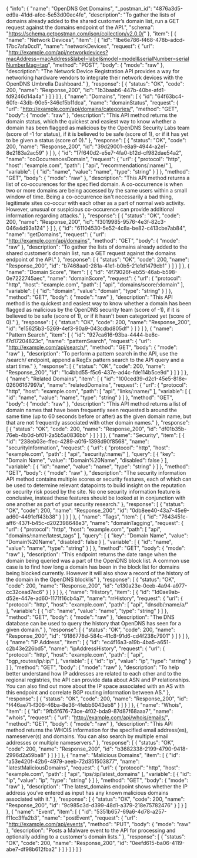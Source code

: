 {
  "info": {
    "name": "OpenDNS Get Domains",
    "_postman_id": "4876a3d5-ed9a-41dd-afcc-5e53d00ec4fe",
    "description": "To gather the lists of domains already added to the shared customer’s domain list, run a GET request against the domains endpoint of the API.",
    "schema": "https://schema.getpostman.com/json/collection/v2.0.0/"
  },
  "item": [
    {
      "name": "Network Devices",
      "item": [
        {
          "id": "1be6e786-f468-478b-adcd-17bc7afa0cd1",
          "name": "networkDevices",
          "request": {
            "url": "http://example.com/api/networkdevices?macAddress=macAddress&label=label&model=model&serialNumber=serialNumber&tag=tag",
            "method": "POST",
            "body": {
              "mode": "raw"
            },
            "description": "The Network Device Registration API provides a way for networking hardware vendors to integrate their network devices with the OpenDNS Umbrella Dashboard."
          },
          "response": [
            {
              "status": "OK",
              "code": 200,
              "name": "Response_200",
              "id": "1b3baab6-447b-40be-afd1-fd9246d14a4a"
            }
          ]
        }
      ]
    },
    {
      "name": "Domains",
      "item": [
        {
          "id": "64f63bc4-60fe-43db-90e5-346cf5b11dca",
          "name": "domainStatus",
          "request": {
            "url": "http://example.com/api/domains/categories/",
            "method": "GET",
            "body": {
              "mode": "raw"
            },
            "description": "This API method returns the domain status, which the quickest and easiest way to know whether a domain has been flagged as malicious by the OpenDNS Security Labs team (score of -1 for status), if it is believed to be safe (score of 1), or if it has yet to be given a status (score of 0)."
          },
          "response": [
            {
              "status": "OK",
              "code": 200,
              "name": "Response_200",
              "id": "39d29001-e8a9-4944-a2e1-8e2183a2ac59"
            }
          ]
        },
        {
          "id": "17f640d2-e5e7-4fa0-b12d-cf982dae54a2",
          "name": "coOccurrencesDomain",
          "request": {
            "url": {
              "protocol": "http",
              "host": "example.com",
              "path": [
                "api",
                "recommendations/:name/"
              ],
              "variable": [
                {
                  "id": "name",
                  "value": "name",
                  "type": "string"
                }
              ]
            },
            "method": "GET",
            "body": {
              "mode": "raw"
            },
            "description": "This API method returns a list of co-occurences for the specified domain. A co-occurrence is when two or more domains are being accessed by the same users within a small window of time. Being a co-occurrence isn't necessarily a bad thing, legitimate sites co-occur with each other as a part of normal web activity. However, unusual or suspicious co-occurence can provide additional information regarding attacks."
          },
          "response": [
            {
              "status": "OK",
              "code": 200,
              "name": "Response_200",
              "id": "f3019985-9576-4e3f-82c3-046a4d93a124"
            }
          ]
        },
        {
          "id": "61104530-5e52-4c8a-be82-c413cbe7ab84",
          "name": "getDomains",
          "request": {
            "url": "http://example.com/api/domains",
            "method": "GET",
            "body": {
              "mode": "raw"
            },
            "description": "To gather the lists of domains already added to the shared customer’s domain list, run a GET request against the domains endpoint of the API."
          },
          "response": [
            {
              "status": "OK",
              "code": 200,
              "name": "Response_200",
              "id": "b7468aa0-281a-41e1-b0b5-21e1d1479cb1"
            }
          ]
        }
      ]
    },
    {
      "name": "Domain Score",
      "item": [
        {
          "id": "4f79026f-eb55-46ab-b598-0e7222745aec",
          "name": "domainScore",
          "request": {
            "url": {
              "protocol": "http",
              "host": "example.com",
              "path": [
                "api",
                "domains/score/:domain"
              ],
              "variable": [
                {
                  "id": "domain",
                  "value": "domain",
                  "type": "string"
                }
              ]
            },
            "method": "GET",
            "body": {
              "mode": "raw"
            },
            "description": "This API method is the quickest and easiest way to know whether a domain has been flagged as malicious by the OpenDNS security team (score of -1), if it is believed to be safe (score of 1), or if it hasn't been categorized yet (score of 0)."
          },
          "response": [
            {
              "status": "OK",
              "code": 200,
              "name": "Response_200",
              "id": "e15625b3-5269-4ef3-90a9-043cdbd805df"
            }
          ]
        }
      ]
    },
    {
      "name": "Pattern Search",
      "item": [
        {
          "id": "927ca616-93ba-4444-be8c-f7d17204823c",
          "name": "patternSearch",
          "request": {
            "url": "http://example.com/api/search/",
            "method": "GET",
            "body": {
              "mode": "raw"
            },
            "description": "To perform a pattern search in the API, use the /search/ endpoint, append a RegEx pattern search to the API query and a start time."
          },
          "response": [
            {
              "status": "OK",
              "code": 200,
              "name": "Response_200",
              "id": "1c4bbd55-f5c6-437e-ad4c-fde114b5ce9d"
            }
          ]
        }
      ]
    },
    {
      "name": "Related Domains",
      "item": [
        {
          "id": "100ced39-d2c1-45e5-818e-02606167997a",
          "name": "relatedDomains",
          "request": {
            "url": {
              "protocol": "http",
              "host": "example.com",
              "path": [
                "api",
                "links/:name/"
              ],
              "variable": [
                {
                  "id": "name",
                  "value": "name",
                  "type": "string"
                }
              ]
            },
            "method": "GET",
            "body": {
              "mode": "raw"
            },
            "description": "This API method returns a list of domain names that have been frequently seen requested b around the same time (up to 60 seconds before or after) as the given domain name, but that are not frequently associated with other domain names."
          },
          "response": [
            {
              "status": "OK",
              "code": 200,
              "name": "Response_200",
              "id": "df01b35b-76eb-4b0d-bf01-2a5b5a0836bb"
            }
          ]
        }
      ]
    },
    {
      "name": "Security",
      "item": [
        {
          "id": "238eb03e-ffec-4289-a0f6-1398d90f8568",
          "name": "securityInformation",
          "request": {
            "url": {
              "protocol": "http",
              "host": "example.com",
              "path": [
                "api",
                "security/:name/"
              ],
              "query": [
                {
                  "key": "Domain Name",
                  "value": "Domain%20Name",
                  "disabled": false
                }
              ],
              "variable": [
                {
                  "id": "name",
                  "value": "name",
                  "type": "string"
                }
              ]
            },
            "method": "GET",
            "body": {
              "mode": "raw"
            },
            "description": "The security information API method contains multiple scores or security features, each of which can be used to determine relevant datapoints to build insight on the reputation or security risk posed by the site. No one security information feature is conclusive, instead these features should be looked at in conjunction with one another as part of your security research."
          },
          "response": [
            {
              "status": "OK",
              "code": 200,
              "name": "Response_200",
              "id": "0db8ee40-43a7-45e9-ad60-4491eff43b38"
            }
          ]
        }
      ]
    },
    {
      "name": "Tags",
      "item": [
        {
          "id": "7643451c-aff6-437f-b45c-d202398648e3",
          "name": "domainTagging",
          "request": {
            "url": {
              "protocol": "http",
              "host": "example.com",
              "path": [
                "api",
                "domains/:name/latest_tags"
              ],
              "query": [
                {
                  "key": "Domain Name",
                  "value": "Domain%20Name",
                  "disabled": false
                }
              ],
              "variable": [
                {
                  "id": "name",
                  "value": "name",
                  "type": "string"
                }
              ]
            },
            "method": "GET",
            "body": {
              "mode": "raw"
            },
            "description": "This endpoint returns the date range when the domain being queried was a part of the OpenDNS block list. A common use case is to find how long a domain has been in the block list for domains being blocked currently. However it will also show a record of the history of the domain in the OpenDNS blocklis"
          },
          "response": [
            {
              "status": "OK",
              "code": 200,
              "name": "Response_200",
              "id": "e130a23e-0ceb-4a94-a977-cc32cead7ec6"
            }
          ]
        }
      ]
    },
    {
      "name": "History",
      "item": [
        {
          "id": "1d0ae9ab-d52e-447e-ad60-1171f16cb4a7",
          "name": "rrHistory",
          "request": {
            "url": {
              "protocol": "http",
              "host": "example.com",
              "path": [
                "api",
                "dnsdb/:name/a/"
              ],
              "variable": [
                {
                  "id": "name",
                  "value": "name",
                  "type": "string"
                }
              ]
            },
            "method": "GET",
            "body": {
              "mode": "raw"
            },
            "description": "The DNS database can be used to query the history that OpenDNS has seen for a given domain."
          },
          "response": [
            {
              "status": "OK",
              "code": 200,
              "name": "Response_200",
              "id": "9186778d-584c-41c8-91d6-cd4f238c7901"
            }
          ]
        }
      ]
    },
    {
      "name": "IP Address",
      "item": [
        {
          "id": "ec4f16a3-a19b-4ba5-a651-c2b43e226bd5",
          "name": "ipAddressHistory",
          "request": {
            "url": {
              "protocol": "http",
              "host": "example.com",
              "path": [
                "api",
                "bgp_routes/ip/:ip/"
              ],
              "variable": [
                {
                  "id": "ip",
                  "value": "ip",
                  "type": "string"
                }
              ]
            },
            "method": "GET",
            "body": {
              "mode": "raw"
            },
            "description": "To help better understand how IP addresses are related to each other and to the regional registries, the API can provide data about ASN and IP relationships. You can also find out more about the IP space associated with an AS with this endpoint and correlate BGP routing information between AS."
          },
          "response": [
            {
              "status": "OK",
              "code": 200,
              "name": "Response_200",
              "id": "f446ae71-f306-46ba-8e36-4febb6043eb8"
            }
          ]
        }
      ]
    },
    {
      "name": "Whois",
      "item": [
        {
          "id": "9fb5f676-73ce-4f02-bda9-87d87f68aaa7",
          "name": "whois",
          "request": {
            "url": "http://example.com/api/whois/emails/",
            "method": "GET",
            "body": {
              "mode": "raw"
            },
            "description": "This API method returns the WHOIS information for the specified email address(es), nameserver(s) and domains. You can also search by multiple email addresses or multiple nameservers."
          },
          "response": [
            {
              "status": "OK",
              "code": 200,
              "name": "Response_200",
              "id": "b3682338-2199-4790-9418-2996d2a59ba8"
            }
          ]
        }
      ]
    },
    {
      "name": "Malicious Domains",
      "item": [
        {
          "id": "a53e420f-42b6-4979-aeeb-72d351503877",
          "name": "latestMaliciousDomains",
          "request": {
            "url": {
              "protocol": "http",
              "host": "example.com",
              "path": [
                "api",
                "ips/:ip/latest_domains"
              ],
              "variable": [
                {
                  "id": "ip",
                  "value": "ip",
                  "type": "string"
                }
              ]
            },
            "method": "GET",
            "body": {
              "mode": "raw"
            },
            "description": "The latest_domains endpoint shows whether the IP address you’ve entered as input has any known malicious domains associated with it."
          },
          "response": [
            {
              "status": "OK",
              "code": 200,
              "name": "Response_200",
              "id": "9c985c3d-d399-48d1-a379-218e75782476"
            }
          ]
        }
      ]
    },
    {
      "name": "Event",
      "item": [
        {
          "id": "5351b657-69a6-4d78-a257-f11cc3ffa2b3",
          "name": "postEvent",
          "request": {
            "url": "http://example.com/api/events",
            "method": "PUT",
            "body": {
              "mode": "raw"
            },
            "description": "Posts a Malware event to the API for processing and optionally adding to a customer's domain lists."
          },
          "response": [
            {
              "status": "OK",
              "code": 200,
              "name": "Response_200",
              "id": "0eefd615-ba06-4119-abe7-df98b612fba2"
            }
          ]
        }
      ]
    }
  ]
}